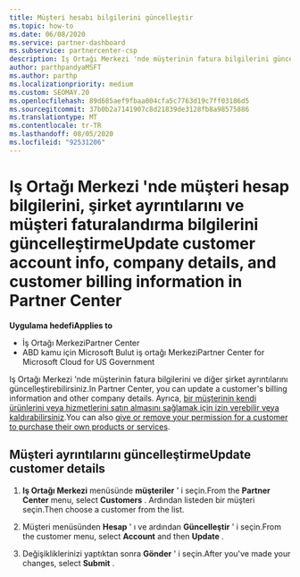 ```yaml
---
title: Müşteri hesabı bilgilerini güncelleştir
ms.topic: how-to
ms.date: 06/08/2020
ms.service: partner-dashboard
ms.subservice: partnercenter-csp
description: Iş Ortağı Merkezi 'nde müşterinin fatura bilgilerini güncelleştirmeyi veya şirket ayrıntılarının nasıl güncelleştireceğinizi öğrenin.
author: parthpandyaMSFT
ms.author: parthp
ms.localizationpriority: medium
ms.custom: SEOMAY.20
ms.openlocfilehash: 89d685aef9fbaa004cfa5c7763d19c7ff03186d5
ms.sourcegitcommit: 37b0b2a7141907c8d21839de3128fb8a98575886
ms.translationtype: MT
ms.contentlocale: tr-TR
ms.lasthandoff: 08/05/2020
ms.locfileid: "92531206"
---
```

# <a name="update-customer-account-info-company-details-and-customer-billing-information-in-partner-center"></a><span data-ttu-id="80dd7-103">Iş Ortağı Merkezi 'nde müşteri hesap bilgilerini, şirket ayrıntılarını ve müşteri faturalandırma bilgilerini güncelleştirme</span><span class="sxs-lookup"><span data-stu-id="80dd7-103">Update customer account info, company details, and customer billing information in Partner Center</span></span>

<span data-ttu-id="80dd7-104">**Uygulama hedefi**</span><span class="sxs-lookup"><span data-stu-id="80dd7-104">**Applies to**</span></span>

- <span data-ttu-id="80dd7-105">İş Ortağı Merkezi</span><span class="sxs-lookup"><span data-stu-id="80dd7-105">Partner Center</span></span>
- <span data-ttu-id="80dd7-106">ABD kamu için Microsoft Bulut iş ortağı Merkezi</span><span class="sxs-lookup"><span data-stu-id="80dd7-106">Partner Center for Microsoft Cloud for US Government</span></span>

<span data-ttu-id="80dd7-107">Iş Ortağı Merkezi 'nde müşterinin fatura bilgilerini ve diğer şirket ayrıntılarını güncelleştirebilirsiniz.</span><span class="sxs-lookup"><span data-stu-id="80dd7-107">In Partner Center, you can update a customer's billing information and other company details.</span></span> <span data-ttu-id="80dd7-108">Ayrıca, [bir müşterinin kendi ürünlerini veya hizmetlerini satın almasını sağlamak için izin verebilir veya kaldırabilirsiniz](give-customers-permission.md).</span><span class="sxs-lookup"><span data-stu-id="80dd7-108">You can also [give or remove your permission for a customer to purchase their own products or services](give-customers-permission.md).</span></span>

## <a name="update-customer-details"></a><span data-ttu-id="80dd7-109">Müşteri ayrıntılarını güncelleştirme</span><span class="sxs-lookup"><span data-stu-id="80dd7-109">Update customer details</span></span>

1. <span data-ttu-id="80dd7-110">**Iş Ortağı Merkezi** menüsünde **müşteriler** ' i seçin.</span><span class="sxs-lookup"><span data-stu-id="80dd7-110">From the **Partner Center** menu, select **Customers** .</span></span> <span data-ttu-id="80dd7-111">Ardından listeden bir müşteri seçin.</span><span class="sxs-lookup"><span data-stu-id="80dd7-111">Then choose a customer from the list.</span></span>

2. <span data-ttu-id="80dd7-112">Müşteri menüsünden **Hesap** ' ı ve ardından **Güncelleştir** ' i seçin.</span><span class="sxs-lookup"><span data-stu-id="80dd7-112">From the customer menu, select **Account** and then **Update** .</span></span>

3. <span data-ttu-id="80dd7-113">Değişikliklerinizi yaptıktan sonra **Gönder** ' i seçin.</span><span class="sxs-lookup"><span data-stu-id="80dd7-113">After you've made your changes, select **Submit** .</span></span>